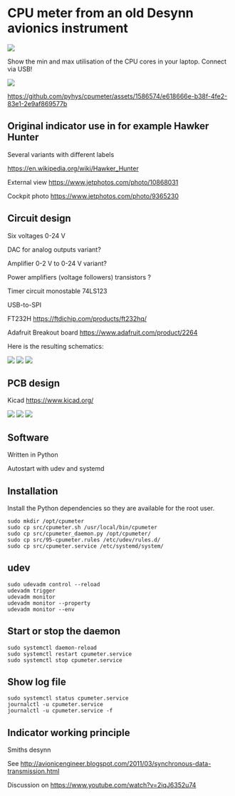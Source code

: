 
# CPU meter from an old Desynn avionics instrument

![](docs/images/instrument_web.jpg)

Show the min and max utilisation of the CPU cores in your laptop. Connect via USB!

![](docs/images/instrument_and_box_web.jpg)



https://github.com/pyhys/cpumeter/assets/1586574/e618666e-b38f-4fe2-83e1-2e9af869577b



Original indicator use in for example Hawker Hunter
---------------------------------------------------
Several variants with different labels

https://en.wikipedia.org/wiki/Hawker_Hunter

External view
https://www.jetphotos.com/photo/10868031

Cockpit photo
https://www.jetphotos.com/photo/9365230



Circuit design
--------------
Six voltages 0-24 V

DAC for analog outputs variant?

Amplifier 0-2 V to 0-24 V variant?

Power amplifiers (voltage followers) transistors ?

Timer circuit monostable 74LS123

USB-to-SPI

FT232H
https://ftdichip.com/products/ft232hq/

Adafruit Breakout board
https://www.adafruit.com/product/2264

Here is the resulting schematics:

![](docs/images/cpumeter_v2_schematics_p1.png)
![](docs/images/cpumeter_v2_schematics_p2.png)
![](docs/images/cpumeter_v2_schematics_p3.png)


PCB design
----------
Kicad https://www.kicad.org/

![](docs/images/KiCadScreenshot.png)
![](docs/images/cpumeter_pcba_3d.png)
![](docs/images/pcba_web.jpg)


Software
--------
Written in Python

Autostart with udev and systemd



Installation
------------

Install the Python dependencies so they are available for the root user.

```
sudo mkdir /opt/cpumeter
sudo cp src/cpumeter.sh /usr/local/bin/cpumeter
sudo cp src/cpumeter_daemon.py /opt/cpumeter/
sudo cp src/95-cpumeter.rules /etc/udev/rules.d/
sudo cp src/cpumeter.service /etc/systemd/system/
```

udev
----
```
sudo udevadm control --reload
udevadm trigger
udevadm monitor
udevadm monitor --property
udevadm monitor --env
```

Start or stop the daemon
------------------------
```
sudo systemctl daemon-reload
sudo systemctl restart cpumeter.service
sudo systemctl stop cpumeter.service
```

Show log file
-------------
```
sudo systemctl status cpumeter.service
journalctl -u cpumeter.service
journalctl -u cpumeter.service -f
```

Indicator working principle
---------------------------
Smiths desynn

See http://avionicengineer.blogspot.com/2011/03/synchronous-data-transmission.html

Discussion on https://www.youtube.com/watch?v=2iqJ6352u74


